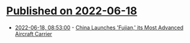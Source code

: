 # [Published on 2022-06-18](index.md)

* [2022-06-18, 08:53:00](https://soylentnews.org/article.pl?sid=22/06/17/1818219&from=rss) - [China Launches 'Fujian,' its Most Advanced Aircraft Carrier](https://soylentnews.org/article.pl?sid=22/06/17/1818219&from=rss)
